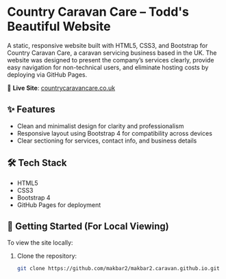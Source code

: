 # Country Caravan Care – Todd's Beautiful Website

A static, responsive website built with HTML5, CSS3, and Bootstrap for Country Caravan Care, a caravan servicing business based in the UK. The website was designed to present the company’s services clearly, provide easy navigation for non-technical users, and eliminate hosting costs by deploying via GitHub Pages.

🔗 **Live Site**: [countrycaravancare.co.uk](https://countrycaravancare.co.uk)

## ✨ Features

- Clean and minimalist design for clarity and professionalism
- Responsive layout using Bootstrap 4 for compatibility across devices
- Clear sectioning for services, contact info, and business details

## 🛠 Tech Stack

- HTML5
- CSS3
- Bootstrap 4
- GitHub Pages for deployment

## 🚀 Getting Started (For Local Viewing)

To view the site locally:

1. Clone the repository:
   ```bash
   git clone https://github.com/makbar2/makbar2.caravan.github.io.git
